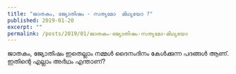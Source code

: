 ```yaml
---
title: "ജാതകം, ജ്യോതിഷം - സത്യമോ  മിഥ്യയോ ?"
published: 2019-01-20
excerpt: ""
permalink: /posts/2019/01/ജാതകം-ജ്യോതിഷം-സത്യമോ-മിഥ്യയോ
---
```

ജാതകം, ജ്യോതിഷം ഇതെല്ലാം നമ്മൾ ദൈനംദിനം കേൾക്കുന്ന പദങ്ങൾ ആണ്. ഇതിന്റെ എല്ലാം അർഥം എന്താണ്?   

